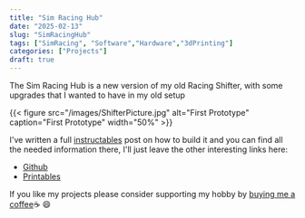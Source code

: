 ```yaml
---
title: "Sim Racing Hub"
date: "2025-02-13"
slug: "SimRacingHub"
tags: ["SimRacing", "Software","Hardware","3dPrinting"]
categories: ["Projects"]
draft: true
---
```


The Sim Racing Hub is a new version of my old Racing Shifter, with some upgrades that I wanted to have in my old setup

{{< figure src="/images/ShifterPicture.jpg" alt="First Prototype" caption="First Prototype" width="50%" >}}

I've written a full [instructables] post on how to build it and you can find all the needed information there, I'll just leave the other interesting links here:


- [Github]
- [Printables]

If you like my projects please consider supporting my hobby by [buying me a coffee][buymeacoffee]:coffee: :smile:

[buymeacoffee]: https://buymeacoffee.com/Carlos4lmeida

[instructables]: https://www.instructables.com/A-Sequential-Gear-Shifter-for-Simracing/
[Github]: https://github.com/CarlosAlmeida4/StandaloneShifter
[Printables]: https://www.printables.com/model/585572-sim-racing-shifter
